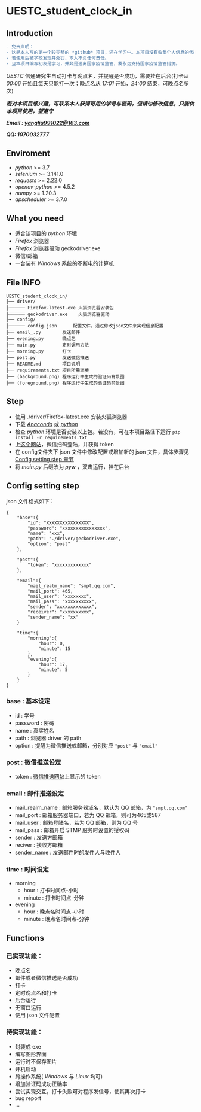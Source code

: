 # UESTC_student_clock_in

## Introduction

```diff
- 免责声明：
- 这是本人写的第一个较完整的 *github* 项目，还在学习中。本项目没有收集个人信息的代码和接口，如要使用请放心使用。
- 若使用后被学校发现并处罚，本人不负任何责任。
- 且本项目编写初衷是学习，并非是逃离国家疫情监管，我永远支持国家疫情监管措施。
```

*UESTC* 信通研究生自动打卡与晚点名，并提醒是否成功，需要挂在后台(打卡从 *00:06* 开始且每天只能打一次；晚点名从 *17:01* 开始，*24:00* 结束，可晚点名多次)


***若对本项目感兴趣，可联系本人获得可用的学号与密码，但请勿修改信息，只能供本项目使用，望遵守***

***Email : yangliu991022@163.com***

***QQ: 1070032777***



## Enviroment

- *python* >= 3.7
- *selenium* >= 3.141.0
- *requests* >= 2.22.0
- *opencv-python* >= 4.5.2
- *numpy* >= 1.20.3
- *apscheduler* >= 3.7.0


## What you need

- 适合该项目的 *python* 环境
- *Firefox* 浏览器
- *Firefox* 浏览器驱动 geckodriver.exe
- 微信/邮箱
- 一台装有 *Windows* 系统的不断电的计算机


## File INFO
```
UESTC_student_clock_in/
├── driver/
├────── Firefox-latest.exe 火狐浏览器安装包
├────── geckodriver.exe    火狐浏览器驱动
├── config/
├────── config.json      配置文件，通过修改json文件来实现信息配置
├── email_.py        发送邮件
├── evening.py       晚点名
├── main.py          定时调用方法
├── morning.py       打卡
├── post.py          发送微信推送
├── README.md        项目说明
├── requirements.txt 项目所需环境
├── (background.png) 程序运行中生成的验证码背景图
├── (foreground.png) 程序运行中生成的验证码前景图
```
## Step
- 使用 ./driver/Firefox-latest.exe 安装火狐浏览器
- 下载 [*Anaconda*](https://www.anaconda.com/) 或 [*python*](https://www.python.org/)
- 检查 *python* 环境是否安装以上包。若没有，可在本项目路径下运行 ```pip install -r requirements.txt```
- 上[这个网站](http://pushplus.hxtrip.com/)，微信扫码登陆，并获得 token
- 在 config文件夹下 json 文件中修改配置或增加新的 json 文件，具体步骤见 [Config setting step 章节](#config-setting)
- 将 *main.py* 后缀改为 *pyw* ，双击运行，挂在后台

## <span id="config-setting">Config setting step</span>
json 文件格式如下：
```
{
    "base":{
        "id": "XXXXXXXXXXXXXXXX",
        "password": "xxxxxxxxxxxxxxxx",
        "name": "xxx",
        "path": "./driver/geckodriver.exe",
        "option": "post"
    },

    "post":{
        "token": "xxxxxxxxxxxxx"
    },

    "email":{
        "mail_realm_name": "smpt.qq.com",
        "mail_port": 465,
        "mail_user": "xxxxxxxx",
        "mail_pass": "xxxxxxxxxx",
        "sender": "xxxxxxxxxxxxx",
        "receiver": "xxxxxxxxxx",
        "sender_name": "xx"
    }

    "time":{
        "morning":{
            "hour": 0,
            "minute": 15
        },
        "evening":{
            "hour": 17,
            "minute": 5
        }
    }
}
```

### **base : 基本设定**
- id : 学号
- password : 密码
- name : 真实姓名
- path : 浏览器 driver 的 path
- option : 提醒为微信推送或邮箱，分别对应 ```"post"``` 与 ```"email"```

### **post : 微信推送设定**
- token : [微信推送网站](http://pushplus.hxtrip.com/message)上显示的 token

### **email : 邮件推送设定**
- mail_realm_name : 邮箱服务器域名，默认为 QQ 邮箱，为 ```"smpt.qq.com"```
- mail_port : 邮箱服务器端口，若为 QQ 邮箱，则可为465或587
- mail_user : 邮箱登陆名，若为 QQ 邮箱，则为 QQ 号
- mail_pass : 邮箱开启 STMP 服务时设置的授权码
- sender : 发送方邮箱
- reciver : 接收方邮箱
- sender_name : 发送邮件时的发件人与收件人

### **time : 时间设定**
- morning
    - hour : 打卡时间点-小时
    - minute : 打卡时间点-分钟
- evening
    - hour : 晚点名时间点-小时
    - minute : 晚点名时间点-分钟

## Functions

### 已实现功能：
- 晚点名
- 邮件或者微信推送是否成功
- 打卡
- 定时晚点名和打卡
- 后台运行
- 无窗口运行
- 使用 json 文件配置

### 待实现功能：

- 封装成 exe
- 编写图形界面
- 运行时不保存图片
- 开机启动
- 跨操作系统( *Windows* 与 *Linux* 均可)
- 增加验证码成功正确率
- 尝试实现交互，打卡失败可对程序发信号，使其再次打卡
- bug report
- ...

